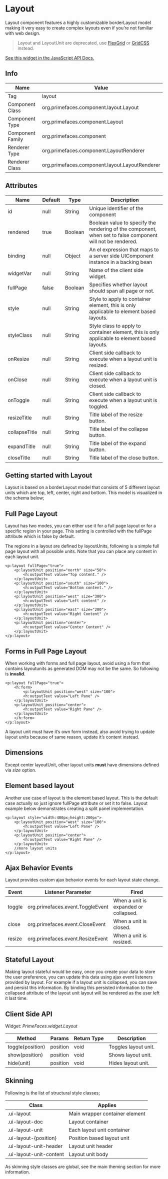 # Layout

Layout component features a highly customizable borderLayout model making it very easy to
create complex layouts even if you’re not familiar with web design.

> Layout and LayoutUnit are deprecated, use  [FlexGrid](https://www.primefaces.org/showcase/ui/panel/flexGrid.xhtml) or [GridCSS](/components/gridcss.md) instead.

[See this widget in the JavaScript API Docs.](../../jsdocs/classes/primefaces.widget.layout.html)

## Info

| Name | Value |
| --- | --- |
| Tag | layout
| Component Class | org.primefaces.component.layout.Layout
| Component Type | org.primefaces.component.Layout
| Component Family | org.primefaces.component |
| Renderer Type | org.primefaces.component.LayoutRenderer
| Renderer Class | org.primefaces.component.layout.LayoutRenderer

## Attributes

| Name | Default | Type | Description |
| --- | --- | --- | --- |
id | null | String | Unique identifier of the component
rendered | true | Boolean | Boolean value to specify the rendering of the component, when set to false component will not be rendered.
binding | null | Object | An el expression that maps to a server side UIComponent instance in a backing bean
widgetVar | null | String | Name of the client side widget.
fullPage | false | Boolean | Specifies whether layout should span all page or not.
style | null | String | Style to apply to container element, this is only applicable to element based layouts.
styleClass | null | String | Style class to apply to container element, this is only applicable to element based layouts.
onResize | null | String | Client side callback to execute when a layout unit is resized.
onClose | null | String | Client side callback to execute when a layout unit is closed.
onToggle | null | String | Client side callback to execute when a layout unit is toggled.
resizeTitle | null | String | Title label of the resize button.
collapseTitle | null | String | Title label of the collapse button.
expandTitle | null | String | Title label of the expand button.
closeTitle | null | String | Title label of the close button.

## Getting started with Layout
Layout is based on a borderLayout model that consists of 5 different layout units which are top, left,
center, right and bottom. This model is visualized in the schema below;

## Full Page Layout
Layout has two modes, you can either use it for a full page layout or for a specific region in your
page. This setting is controlled with the fullPage attribute which is false by default.

The regions in a layout are defined by layoutUnits, following is a simple full page layout with all
possible units. Note that you can place any content in each layout unit.


```xhtml
<p:layout fullPage="true">
    <p:layoutUnit position="north" size="50">
        <h:outputText value="Top content." />
    </p:layoutUnit>
    <p:layoutUnit position="south" size="100">
        <h:outputText value="Bottom content." />
    </p:layoutUnit>
    <p:layoutUnit position="west" size="300">
        <h:outputText value="Left content" />
    </p:layoutUnit>
    <p:layoutUnit position="east" size="200">
        <h:outputText value="Right Content" />
    </p:layoutUnit>
    <p:layoutUnit position="center">
        <h:outputText value="Center Content" />
    </p:layoutUnit>
</p:layout>
```
## Forms in Full Page Layout
When working with forms and full page layout, avoid using a form that contains layoutunits as
generated DOM may not be the same. So following is **invalid**.

```xhtml
<p:layout fullPage="true">
    <h:form>
        <p:layoutUnit position="west" size="100">
        <h:outputText value="Left Pane" />
    </p:layoutUnit>
    <p:layoutUnit position="center">
        <h:outputText value="Right Pane" />
    </p:layoutUnit>
    </h:form>
</p:layout>
```
A layout unit must have it’s own form instead, also avoid trying to update layout units because of
same reason, update it’s content instead.

## Dimensions
Except center layoutUnit, other layout units **must** have dimensions defined via _size_ option.

## Element based layout
Another use case of layout is the element based layout. This is the default case actually so just
ignore fullPage attribute or set it to false. Layout example below demonstrates creating a split panel
implementation.


```xhtml
<p:layout style="width:400px;height:200px">
    <p:layoutUnit position="west" size="100">
        <h:outputText value="Left Pane" />
    </p:layoutUnit>
    <p:layoutUnit position="center">
        <h:outputText value="Right Pane" />
    </p:layoutUnit>
    //more layout units
</p:layout>
```
## Ajax Behavior Events
Layout provides custom ajax behavior events for each layout state change.

| Event | Listener Parameter | Fired |
| --- | --- | --- |
toggle | org.primefaces.event.ToggleEvent | When a unit is expanded or collapsed.
close | org.primefaces.event.CloseEvent | When a unit is closed.
resize | org.primefaces.event.ResizeEvent | When a unit is resized.

## Stateful Layout
Making layout stateful would be easy, once you create your data to store the user preference, you
can update this data using ajax event listeners provided by layout. For example if a layout unit is
collapsed, you can save and persist this information. By binding this persisted information to the
collapsed attribute of the layout unit layout will be rendered as the user left it last time.

## Client Side API
Widget: _PrimeFaces.widget.Layout_

| Method | Params | Return Type | Description |
| --- | --- | --- | --- |
toggle(position) | position | void | Toggles layout unit.
show(position) | position | void | Shows layout unit.
hide(unit) | position | void | Hides layout unit.

## Skinning
Following is the list of structural style classes;

| Class | Applies |
| --- | --- |
.ui-layout | Main wrapper container element
.ui-layout-doc | Layout container
.ui-layout-unit | Each layout unit container
.ui-layout-{position} | Position based layout unit
.ui-layout-unit-header | Layout unit header
.ui-layout-unit-content | Layout unit body

As skinning style classes are global, see the main theming section for more information.

